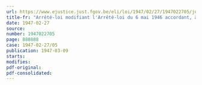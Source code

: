 ```yaml
---
url: https://www.ejustice.just.fgov.be/eli/loi/1947/02/27/1947022705/justel
title-fr: "Arrêté-loi modifiant l'Arrêté-loi du 6 mai 1946 accordant, à titre d'avance, une allocation au personnel rétribué à charge du Trésor"
date: 1947-02-27
source:
number: 1947022705
page: 888888
case: 1947-02-27/05
publication: 1947-03-09
starts:
modifies:
pdf-original:
pdf-consolidated:
---
```


